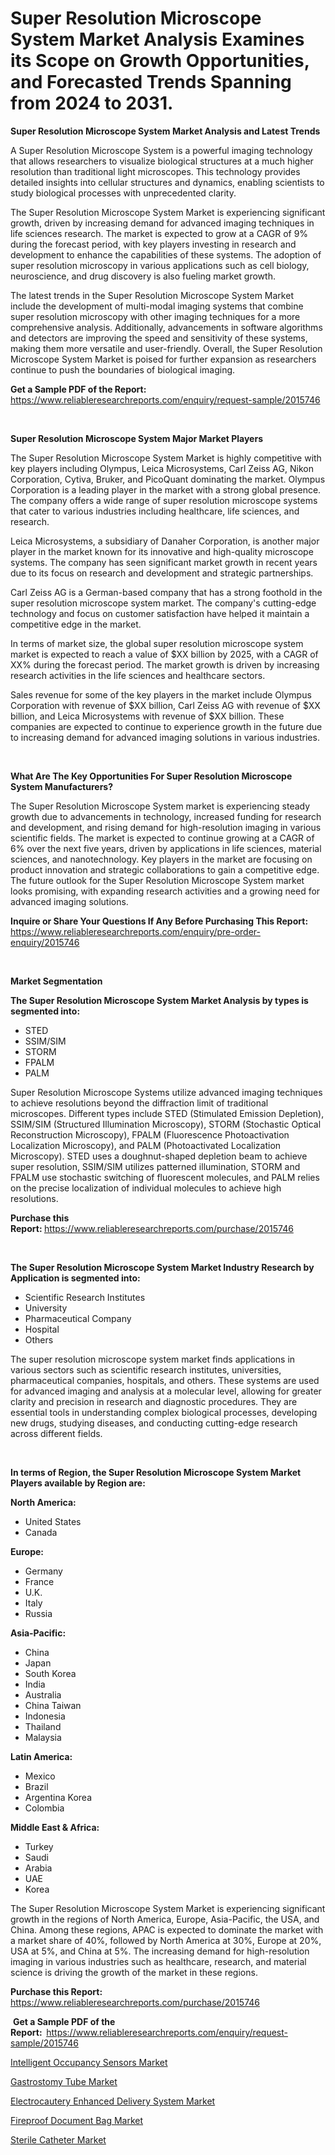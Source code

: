 <p><h1>Super Resolution Microscope System Market Analysis Examines its Scope on Growth Opportunities, and Forecasted Trends Spanning from 2024 to 2031.</h1></p><p><strong>Super Resolution Microscope System Market Analysis and Latest Trends</strong></p>
<p><p>A Super Resolution Microscope System is a powerful imaging technology that allows researchers to visualize biological structures at a much higher resolution than traditional light microscopes. This technology provides detailed insights into cellular structures and dynamics, enabling scientists to study biological processes with unprecedented clarity.</p><p>The Super Resolution Microscope System Market is experiencing significant growth, driven by increasing demand for advanced imaging techniques in life sciences research. The market is expected to grow at a CAGR of 9% during the forecast period, with key players investing in research and development to enhance the capabilities of these systems. The adoption of super resolution microscopy in various applications such as cell biology, neuroscience, and drug discovery is also fueling market growth.</p><p>The latest trends in the Super Resolution Microscope System Market include the development of multi-modal imaging systems that combine super resolution microscopy with other imaging techniques for a more comprehensive analysis. Additionally, advancements in software algorithms and detectors are improving the speed and sensitivity of these systems, making them more versatile and user-friendly. Overall, the Super Resolution Microscope System Market is poised for further expansion as researchers continue to push the boundaries of biological imaging.</p></p>
<p><strong>Get a Sample PDF of the Report:&nbsp;</strong> <a href="https://www.reliableresearchreports.com/enquiry/request-sample/2015746">https://www.reliableresearchreports.com/enquiry/request-sample/2015746</a></p>
<p>&nbsp;</p>
<p><strong>Super Resolution Microscope System Major Market Players</strong></p>
<p><p>The Super Resolution Microscope System Market is highly competitive with key players including Olympus, Leica Microsystems, Carl Zeiss AG, Nikon Corporation, Cytiva, Bruker, and PicoQuant dominating the market. Olympus Corporation is a leading player in the market with a strong global presence. The company offers a wide range of super resolution microscope systems that cater to various industries including healthcare, life sciences, and research.</p><p>Leica Microsystems, a subsidiary of Danaher Corporation, is another major player in the market known for its innovative and high-quality microscope systems. The company has seen significant market growth in recent years due to its focus on research and development and strategic partnerships.</p><p>Carl Zeiss AG is a German-based company that has a strong foothold in the super resolution microscope system market. The company's cutting-edge technology and focus on customer satisfaction have helped it maintain a competitive edge in the market.</p><p>In terms of market size, the global super resolution microscope system market is expected to reach a value of $XX billion by 2025, with a CAGR of XX% during the forecast period. The market growth is driven by increasing research activities in the life sciences and healthcare sectors.</p><p>Sales revenue for some of the key players in the market include Olympus Corporation with revenue of $XX billion, Carl Zeiss AG with revenue of $XX billion, and Leica Microsystems with revenue of $XX billion. These companies are expected to continue to experience growth in the future due to increasing demand for advanced imaging solutions in various industries.</p></p>
<p>&nbsp;</p>
<p><strong>What Are The Key Opportunities For Super Resolution Microscope System Manufacturers?</strong></p>
<p><p>The Super Resolution Microscope System market is experiencing steady growth due to advancements in technology, increased funding for research and development, and rising demand for high-resolution imaging in various scientific fields. The market is expected to continue growing at a CAGR of 6% over the next five years, driven by applications in life sciences, material sciences, and nanotechnology. Key players in the market are focusing on product innovation and strategic collaborations to gain a competitive edge. The future outlook for the Super Resolution Microscope System market looks promising, with expanding research activities and a growing need for advanced imaging solutions.</p></p>
<p><strong>Inquire or Share Your Questions If Any Before Purchasing This Report:</strong> <a href="https://www.reliableresearchreports.com/enquiry/pre-order-enquiry/2015746">https://www.reliableresearchreports.com/enquiry/pre-order-enquiry/2015746</a></p>
<p>&nbsp;</p>
<p><strong>Market Segmentation</strong></p>
<p><strong>The Super Resolution Microscope System Market Analysis by types is segmented into:</strong></p>
<p><ul><li>STED</li><li>SSIM/SIM</li><li>STORM</li><li>FPALM</li><li>PALM</li></ul></p>
<p><p>Super Resolution Microscope Systems utilize advanced imaging techniques to achieve resolutions beyond the diffraction limit of traditional microscopes. Different types include STED (Stimulated Emission Depletion), SSIM/SIM (Structured Illumination Microscopy), STORM (Stochastic Optical Reconstruction Microscopy), FPALM (Fluorescence Photoactivation Localization Microscopy), and PALM (Photoactivated Localization Microscopy). STED uses a doughnut-shaped depletion beam to achieve super resolution, SSIM/SIM utilizes patterned illumination, STORM and FPALM use stochastic switching of fluorescent molecules, and PALM relies on the precise localization of individual molecules to achieve high resolutions.</p></p>
<p><strong>Purchase this Report:&nbsp;</strong><a href="https://www.reliableresearchreports.com/purchase/2015746">https://www.reliableresearchreports.com/purchase/2015746</a></p>
<p>&nbsp;</p>
<p><strong>The Super Resolution Microscope System Market Industry Research by Application is segmented into:</strong></p>
<p><ul><li>Scientific Research Institutes</li><li>University</li><li>Pharmaceutical Company</li><li>Hospital</li><li>Others</li></ul></p>
<p><p>The super resolution microscope system market finds applications in various sectors such as scientific research institutes, universities, pharmaceutical companies, hospitals, and others. These systems are used for advanced imaging and analysis at a molecular level, allowing for greater clarity and precision in research and diagnostic procedures. They are essential tools in understanding complex biological processes, developing new drugs, studying diseases, and conducting cutting-edge research across different fields.</p></p>
<p>&nbsp;</p>
<p><strong>In terms of Region, the Super Resolution Microscope System Market Players available by Region are:</strong></p>
<p>
    <p> <strong> North America: </strong>
        <ul>
            <li>United States</li>
            <li>Canada</li>
        </ul>
        </p> 
    <p> <strong> Europe: </strong>
        <ul>
            <li>Germany</li>
            <li>France</li>
            <li>U.K.</li>
            <li>Italy</li>
            <li>Russia</li>
        </ul>
        </p> 
    <p> <strong> Asia-Pacific: </strong>
        <ul>
            <li>China</li>
            <li>Japan</li>
            <li>South Korea</li>
            <li>India</li>
            <li>Australia</li>
            <li>China Taiwan</li>
            <li>Indonesia</li>
            <li>Thailand</li>
            <li>Malaysia</li>
        </ul>
        </p> 
    <p> <strong> Latin America: </strong>
        <ul>
            <li>Mexico</li>
            <li>Brazil</li>
            <li>Argentina Korea</li>
            <li>Colombia</li>
        </ul>
        </p> 
    <p> <strong> Middle East & Africa: </strong>
        <ul>
            <li>Turkey</li>
            <li>Saudi</li>
            <li>Arabia</li>
            <li>UAE</li>
            <li>Korea</li>
        </ul>
    </p>
    </p>
<p><p>The Super Resolution Microscope System Market is experiencing significant growth in the regions of North America, Europe, Asia-Pacific, the USA, and China. Among these regions, APAC is expected to dominate the market with a market share of 40%, followed by North America at 30%, Europe at 20%, USA at 5%, and China at 5%. The increasing demand for high-resolution imaging in various industries such as healthcare, research, and material science is driving the growth of the market in these regions.</p></p>
<p><strong>Purchase this Report: </strong><a href="https://www.reliableresearchreports.com/purchase/2015746">https://www.reliableresearchreports.com/purchase/2015746</a></p>
<p>&nbsp;<strong>Get a Sample PDF of the Report:&nbsp;&nbsp;</strong><a href="https://www.reliableresearchreports.com/enquiry/request-sample/2015746">https://www.reliableresearchreports.com/enquiry/request-sample/2015746</a></p>
<p><strong></strong></p>
<p><p><a href="https://view.publitas.com/reportprime-1/intelligent-occupancy-sensors-market-size-furnishes-valuable-information-encompassing-market-share-market-trends-and-projections-spanning-from-2024-to-2031/">Intelligent Occupancy Sensors Market</a></p><p><a href="https://summer-dogwood-3e9.notion.site/Gastrostomy-Tube-Market-Size-Focuses-on-Market-Dynamics-In-Depth-Analysis-and-Future-Projections-of-8b36a5edcf4f4224957fd68f6bb089e2">Gastrostomy Tube Market</a></p><p><a href="https://lydian-appliance-61d.notion.site/Electrocautery-Enhanced-Delivery-System-Market-Offer-Valuable-Insights-into-Market-Size-Market-Shar-0a254221be2d4a3f836f3b3e4386bd12">Electrocautery Enhanced Delivery System Market</a></p><p><a href="https://view.publitas.com/reportprime-1/fireproof-document-bag-market-centers-on-aspects-such-as-market-growth-market-share-market-opportunity-and-projected-forecasts-spanning-from-2024-to-2031/">Fireproof Document Bag Market</a></p><p><a href="https://forested-sushi-9b0.notion.site/Global-Sterile-Catheter-Market-Size-and-Market-Trends-Insights-and-Projections-from-2024-to-2031-be84bd0144c1425aaa5df15afa33661a">Sterile Catheter Market</a></p></p>